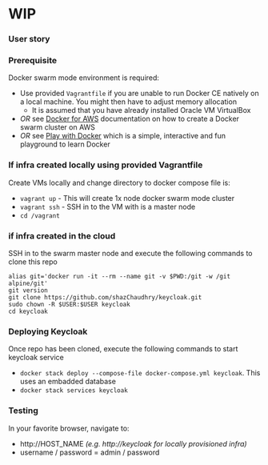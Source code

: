 # WIP

### User story

### Prerequisite
Docker swarm mode environment is required:
- Use provided `Vagrantfile` if you are unable to run Docker CE natively on a local machine. You might then have to adjust memory allocation
  - It is assumed that you have already installed Oracle VM VirtualBox
- *OR* see [Docker for AWS](https://docs.docker.com/docker-for-aws/) documentation on how to create a Docker swarm cluster on AWS
- *OR* see [Play with Docker](https://labs.play-with-docker.com/) which is a simple, interactive and fun playground to learn Docker

### If infra created locally using provided Vagrantfile
Create VMs locally and change directory to docker compose file is:
- `vagrant up` - This will create 1x node docker swarm mode cluster
- `vagrant ssh` - SSH in to the VM with is a master node
- `cd /vagrant`

### if infra created in the cloud
SSH in to the swarm master node and execute the following commands to clone this repo
```
alias git='docker run -it --rm --name git -v $PWD:/git -w /git alpine/git'
git version
git clone https://github.com/shazChaudhry/keycloak.git
sudo chown -R $USER:$USER keycloak
cd keycloak
```

### Deploying Keycloak
Once repo has been cloned, execute the following commands to start keycloak service
- `docker stack deploy --compose-file docker-compose.yml keycloak`. This uses an embadded database
- `docker stack services keycloak`

### Testing
In your favorite browser, navigate to:
- http://HOST_NAME _(e.g. http://keycloak for locally provisioned infra)_
- username / password = admin / password
